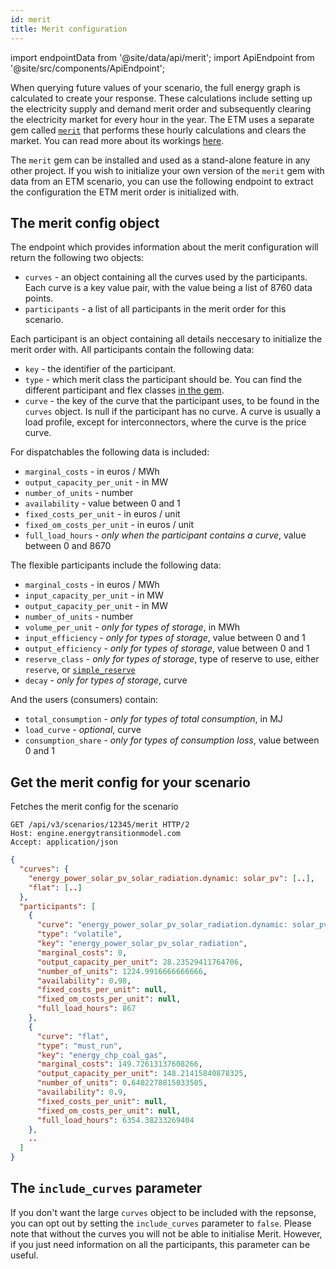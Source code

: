 ```yaml
---
id: merit
title: Merit configuration
---
```


import endpointData from '@site/data/api/merit';
import ApiEndpoint from '@site/src/components/ApiEndpoint';

When querying future values of your scenario, the full energy graph is calculated to create your
response. These calculations include setting up the electricity supply and demand merit order and subsequently clearing the electricity market for every hour in the year. The ETM uses a separate gem called [`merit`](https://github.com/quintel/merit) that performs these hourly
calculations and clears the market. You can read more about its workings [here](/main/merit-order).

The `merit` gem can be installed and used as a stand-alone feature in any other project. If you wish to initialize your own
version of the `merit` gem with data from an ETM scenario, you can use the following endpoint to
extract the configuration the ETM merit order is initialized with.

## The merit config object

The endpoint which provides information about the merit configuration will return the following two
objects:

* `curves` - an object containing all the curves used by the participants. Each curve is a key value pair, with the value being a list of 8760 data points.
* `participants` - a list of all participants in the merit order for this scenario.

Each participant is an object containing all details neccesary to initialize the merit order with. All
participants contain the following data:

* `key` - the identifier of the participant.
* `type` - which merit class the participant should be. You can find the different participant and flex classes [in the gem](https://github.com/quintel/merit/tree/master/lib/merit).
* `curve` - the key of the curve that the participant uses, to be found in the `curves` object. Is null if the participant has no curve. A curve is usually a load profile, except for interconnectors, where the curve is the price curve.

For dispatchables the following data is included:
* `marginal_costs` - in euros / MWh
* `output_capacity_per_unit` - in MW
* `number_of_units` - number
* `availability` - value between 0 and 1
* `fixed_costs_per_unit` - in euros / unit
* `fixed_om_costs_per_unit` - in euros / unit
* `full_load_hours` - *only when the participant contains a curve*, value between 0 and 8670

The flexible participants include the following data:
* `marginal_costs` - in euros / MWh
* `input_capacity_per_unit` - in MW
* `output_capacity_per_unit` - in MW
* `number_of_units` - number
* `volume_per_unit` - *only for types of storage*, in MWh
* `input_efficiency` - *only for types of storage*, value between 0 and 1
* `output_efficiency` - *only for types of storage*, value between 0 and 1
* `reserve_class` - *only for types of storage*, type of reserve to use, either `reserve`, or [`simple_reserve`](https://github.com/quintel/merit/blob/master/lib/merit/flex/simple_reserve.rb)
* `decay` - *only for types of storage*, curve

And the users (consumers) contain:
* `total_consumption` - *only for types of total consumption*, in MJ
* `load_curve` - *optional*, curve
* `consumption_share` - *only for types of consumption loss*, value between 0 and 1

## Get the merit config for your scenario

Fetches the merit config for the scenario

<ApiEndpoint data={endpointData.index} />

```http title="Example request"
GET /api/v3/scenarios/12345/merit HTTP/2
Host: engine.energytransitionmodel.com
Accept: application/json
```

```json title="Example response"
{
  "curves": {
    "energy_power_solar_pv_solar_radiation.dynamic: solar_pv": [..],
    "flat": [..]
  },
  "participants": [
    {
      "curve": "energy_power_solar_pv_solar_radiation.dynamic: solar_pv",
      "type": "volatile",
      "key": "energy_power_solar_pv_solar_radiation",
      "marginal_costs": 0,
      "output_capacity_per_unit": 28.23529411764706,
      "number_of_units": 1224.9916666666666,
      "availability": 0.98,
      "fixed_costs_per_unit": null,
      "fixed_om_costs_per_unit": null,
      "full_load_hours": 867
    },
    {
      "curve": "flat",
      "type": "must_run",
      "key": "energy_chp_coal_gas",
      "marginal_costs": 149.72613137608266,
      "output_capacity_per_unit": 148.21415840878325,
      "number_of_units": 0.6402278815033505,
      "availability": 0.9,
      "fixed_costs_per_unit": null,
      "fixed_om_costs_per_unit": null,
      "full_load_hours": 6354.38233269404
    },
    ..
  ]
}
```

## The `include_curves` parameter
If you don't want the large `curves` object to be included with the repsonse, you can opt out by
setting the `include_curves` parameter to `false`. Please note that without the curves you will not
be able to initialise Merit. However, if you just need information on all the participants, this
parameter can be useful.

